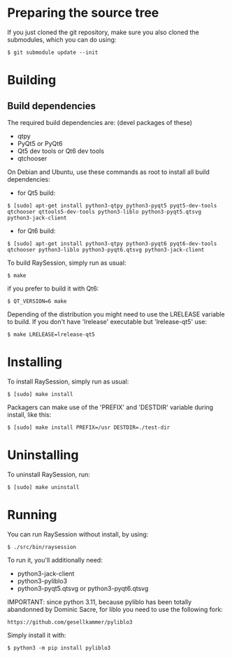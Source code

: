 # Preparing the source tree

If you just cloned the git repository, make sure you also
cloned the submodules, which you can do using:

`$ git submodule update --init`

# Building

## Build dependencies

The required build dependencies are: (devel packages of these)

 - qtpy
 - PyQt5 or PyQt6
 - Qt5 dev tools or Qt6 dev tools
 - qtchooser

On Debian and Ubuntu, use these commands as root to install all build
dependencies:

- for Qt5 build:

`$ [sudo] apt-get install python3-qtpy python3-pyqt5 pyqt5-dev-tools qtchooser qttools5-dev-tools python3-liblo python3-pyqt5.qtsvg python3-jack-client`

- for Qt6 build:

`$ [sudo] apt-get install python3-qtpy python3-pyqt6 pyqt6-dev-tools qtchooser python3-liblo python3-pyqt6.qtsvg python3-jack-client`

To build RaySession, simply run as usual:

`$ make`

if you prefer to build it with Qt6:

`$ QT_VERSION=6 make`

Depending of the distribution you might need to use the LRELEASE variable
to build.  If you don't have 'lrelease' executable but 'lrelease-qt5' use:

`$ make LRELEASE=lrelease-qt5`

# Installing

To install RaySession, simply run as usual:

`$ [sudo] make install`

Packagers can make use of the 'PREFIX' and 'DESTDIR' variable during install,
like this:

`$ [sudo] make install PREFIX=/usr DESTDIR=./test-dir`

# Uninstalling

To uninstall RaySession, run:

`$ [sudo] make uninstall`

# Running

You can run RaySession without install, by using:

`$ ./src/bin/raysession`

To run it, you'll additionally need:
   - python3-jack-client
   - python3-pyliblo3
   - python3-pyqt5.qtsvg or python3-pyqt6.qtsvg


IMPORTANT: since python 3.11, because pyliblo has been totally abandonned
by Dominic Sacre, for liblo you need to use the following fork:

    https://github.com/gesellkammer/pyliblo3

Simply install it with:

`$ python3 -m pip install pyliblo3`
